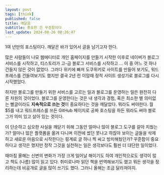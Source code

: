 ```yaml
---
layout: post
tags: [think]
published: false
title: 깨달음
subtitle: 중요한 건 꾸준함이다
last_update: 2024-08-26 08:26:47
---
```


 1여 년만의 포스팅이다. 깨달은 바가 있어서 글을 남기고자 한다.

 많은 사람들이 나모 웹에디터로 개인 홈페이지를 만들기 시작한 이후로
 네이버가 블로그 서비스를 시작하고, 티스토리가 고-급 블로그 서비스를
 시작하고 ... 이 중 어느 것 하나 건들지 않은 것이 없었다. 그러다
 위키에 빠져 도쿠위키로 사이트를 만들어 보기도, 워드프레스를
 건들여보기도 했지만 결국 2년 전 이맘때 정적 사이트 생성기로 블로그를
 다시 시작했었다.

 하지만 블로그를 만들기 위한 서비스를 고르는 일과 블로그를 운영하는
 일은 완전히 다른 차원의 것이었다. 블로그를 운영한다는 것은 내 생각과
 경험, 혹은 최소한 별 의미없는 뻘글이라도 **지속적으로 쓰는 것**이
 중요하다는 것을 깨달았다. 뭐라도 써야한다. 월 $5를 내고 워드프레스를
 쓰든 GitHub 페이지로 공짜 호스팅을 하든 뭐라도 써야 블로그가 의미
 있고 살아 있는 것이다.

 이 단순하고 심오한 사실을 깨닫기 위해 그동안 얼마나 많이 블로그
 도구를 갈아 치웠는가? 얼마나 많은 플랫폼을 옮겨 다니며 이전에 썼던
 못나고 하찮아 보이는 글들을 삭제하고 새로운 마음으로 시작한다는
 핑계로 글 하나 찍 싸고 방치해뒀던가? 꾸준함이 중요하다고 생각은
 했지만 정작 그것을 실천하는 일은 생각보다도 훨씬 더 대단한 일이었다.

 때마침 올해는 신변의 변화가 가장 크게 일어날 해이기도 하여
 개인적으로도 생각이 많고 책도 (나름) 많이 읽고 있다. 취미로나마 읽던
 책을 번역해보기도 했고 뭐든 생각을 정리하는데 비공개로 글을 많이
 쓰기도 했다. 그러니 올해는 조금 달라져야지.

